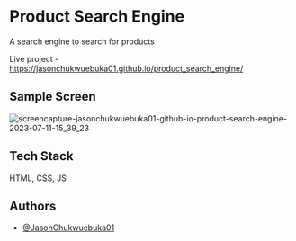 # Product Search Engine
A search engine to search for products

Live project - https://jasonchukwuebuka01.github.io/product_search_engine/

## Sample Screen

![screencapture-jasonchukwuebuka01-github-io-product-search-engine-2023-07-11-15_39_23](https://github.com/JasonChukwuebuka01/product_search_engine/assets/132854463/862bf50e-c794-4ac3-a142-5a7890d38ff7)


## Tech Stack

HTML, CSS, JS


## Authors

- [@JasonChukwuebuka01](https://github.com/JasonChukwuebuka01)
